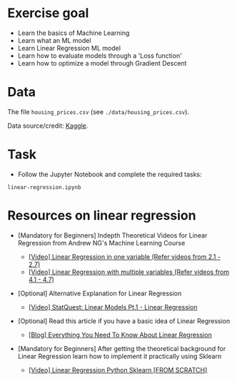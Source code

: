# Exercise goal
- Learn the basics of Machine Learning
- Learn what an ML model
- Learn Linear Regression ML model
- Learn how to evaluate models through a 'Loss function'
- Learn how to optimize a model through Gradient Descent

# Data 

The file `housing_prices.csv` (see `./data/housing_prices.csv`).

Data source/credit: [Kaggle](https://www.kaggle.com/c/house-prices-advanced-regression-techniques/data).

# Task
- Follow the Jupyter Notebook and complete the required tasks:

`linear-regression.ipynb`


# Resources on linear regression

- [Mandatory for Beginners] Indepth Theoretical Videos for Linear Regression from Andrew NG's Machine Learning Course
  - [[Video] Linear Regression in one variable (Refer videos from 2.1 - 2.7)](https://www.youtube.com/playlist?list=PLLssT5z_DsK-h9vYZkQkYNWcItqhlRJLN)
  - [[Video] Linear Regression with multiple variables (Refer videos from 4.1 - 4.7)](https://www.youtube.com/playlist?list=PLLssT5z_DsK-h9vYZkQkYNWcItqhlRJLN)
- [Optional] Alternative Explanation for Linear Regression
  - [[Video] StatQuest: Linear Models Pt.1 - Linear Regression](https://www.youtube.com/watch?v=nk2CQITm_eo)

- [Optional] Read this article if you have a basic idea of Linear Regression
  - [[Blog] Everything You Need To Know About Linear Regression](https://towardsdatascience.com/everything-you-need-to-know-about-linear-regression-b791e8f4bd7a)
- [Mandatory for Beginners] After getting the theoretical background for Linear Regression learn how to implement it practically using Sklearn
  - [[Video] Linear Regression Python Sklearn [FROM SCRATCH]](https://www.youtube.com/watch?v=b0L47BeklTE)
  
